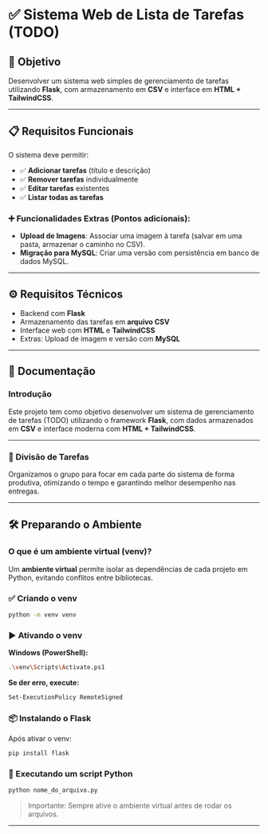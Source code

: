 # ✅ Sistema Web de Lista de Tarefas (TODO)

## 🎯 Objetivo

Desenvolver um sistema web simples de gerenciamento de tarefas utilizando **Flask**, com armazenamento em **CSV** e interface em **HTML + TailwindCSS**.

---

## 📋 Requisitos Funcionais

O sistema deve permitir:

- ✅ **Adicionar tarefas** (título e descrição)
- ✅ **Remover tarefas** individualmente
- ✅ **Editar tarefas** existentes
- ✅ **Listar todas as tarefas**

### ➕ Funcionalidades Extras (Pontos adicionais):

- **Upload de Imagens**: Associar uma imagem à tarefa (salvar em uma pasta, armazenar o caminho no CSV).
- **Migração para MySQL**: Criar uma versão com persistência em banco de dados MySQL.

---

## ⚙️ Requisitos Técnicos

- Backend com **Flask**
- Armazenamento das tarefas em **arquivo CSV**
- Interface web com **HTML** e **TailwindCSS**
- Extras: Upload de imagem e versão com **MySQL**

---

## 🧾 Documentação

### Introdução

Este projeto tem como objetivo desenvolver um sistema de gerenciamento de tarefas (TODO) utilizando o framework **Flask**, com dados armazenados em **CSV** e interface moderna com **HTML + TailwindCSS**.

---

### 🔄 Divisão de Tarefas

Organizamos o grupo para focar em cada parte do sistema de forma produtiva, otimizando o tempo e garantindo melhor desempenho nas entregas.

---

## 🛠️ Preparando o Ambiente

### O que é um ambiente virtual (venv)?

Um **ambiente virtual** permite isolar as dependências de cada projeto em Python, evitando conflitos entre bibliotecas.

### ✅ Criando o venv

```bash
python -m venv venv

```

### ▶️ Ativando o venv

**Windows (PowerShell):**

```bash
.\venv\Scripts\Activate.ps1

```

**Se der erro, execute:**

```bash
Set-ExecutionPolicy RemoteSigned

```

### 📦 Instalando o Flask

Após ativar o venv:

```bash
pip install flask

```

### 🚀 Executando um script Python

```bash
python nome_do_arquivo.py

```

> Importante: Sempre ative o ambiente virtual antes de rodar os arquivos.
> 

---
